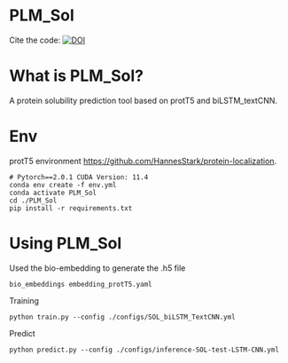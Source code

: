 # PLM_Sol
Cite the code: [![DOI](https://zenodo.org/badge/743842028.svg)](https://zenodo.org/doi/10.5281/zenodo.10675340)

What is PLM_Sol?
=============
A protein solubility prediction tool based on protT5 and biLSTM_textCNN.

Env
=============
protT5 environment https://github.com/HannesStark/protein-localization.
```
# Pytorch==2.0.1 CUDA Version: 11.4 
conda env create -f env.yml
conda activate PLM_Sol
cd ./PLM_Sol
pip install -r requirements.txt
```
Using PLM_Sol
=============

Used the bio-embedding to generate the .h5 file
```
bio_embeddings embedding_protT5.yaml
```
Training
```
python train.py --config ./configs/SOL_biLSTM_TextCNN.yml
```
Predict
```
python predict.py --config ./configs/inference-SOL-test-LSTM-CNN.yml  
```

